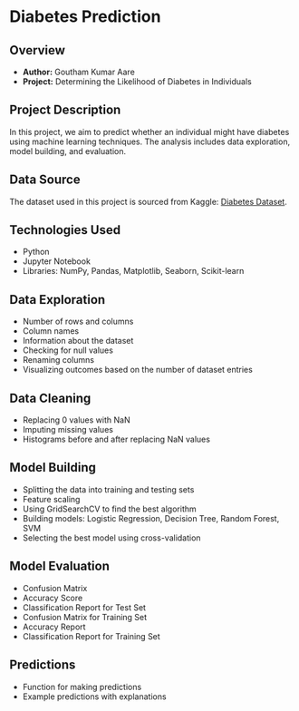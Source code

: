 
# Diabetes Prediction

## Overview
- **Author:** Goutham Kumar Aare
- **Project:** Determining the Likelihood of Diabetes in Individuals

## Project Description
In this project, we aim to predict whether an individual might have diabetes using machine learning techniques. The analysis includes data exploration, model building, and evaluation.

## Data Source
The dataset used in this project is sourced from Kaggle: [Diabetes Dataset](https://www.kaggle.com/datasets/johndasilva/diabetes).

## Technologies Used
- Python
- Jupyter Notebook
- Libraries: NumPy, Pandas, Matplotlib, Seaborn, Scikit-learn


## Data Exploration
- Number of rows and columns
- Column names
- Information about the dataset
- Checking for null values
- Renaming columns
- Visualizing outcomes based on the number of dataset entries

## Data Cleaning
- Replacing 0 values with NaN
- Imputing missing values
- Histograms before and after replacing NaN values

## Model Building
- Splitting the data into training and testing sets
- Feature scaling
- Using GridSearchCV to find the best algorithm
- Building models: Logistic Regression, Decision Tree, Random Forest, SVM
- Selecting the best model using cross-validation

## Model Evaluation
- Confusion Matrix
- Accuracy Score
- Classification Report for Test Set
- Confusion Matrix for Training Set
- Accuracy Report
- Classification Report for Training Set

## Predictions
- Function for making predictions
- Example predictions with explanations
